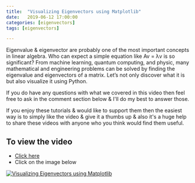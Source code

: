 ```yaml
---
title:  "Visualizing Eigenvectors using Matplotlib"
date:   2019-06-12 17:00:00
categories: [eigenvectors]
tags: [eigenvectors]

---
```


Eigenvalue &  eigenvector are probably one of the most important concepts in linear algebra. Who can expect a simple equation like Av = λv is so significant? From machine learning, quantum computing, and physic, many mathematical and engineering problems can be solved by finding the eigenvalue and eigenvectors of a matrix. Let’s not only discover what it is but also visualize it using Python.

If you do have any questions with what we covered in this video then feel free to ask in the comment section below & I'll do my best to answer those.

If you enjoy these tutorials & would like to support them then the easiest way is to simply like the video & give it a thumbs up & also it's a huge help to share these videos with anyone who you think would find them useful.

## To view the video
* [Click here](https://youtu.be/RhmzJ0hfJjM)
* Click on the image below

[![Visualizing Eigenvectors using Matplotlib](http://img.youtube.com/vi/RhmzJ0hfJjM/0.jpg)](http://www.youtube.com/watch?v=RhmzJ0hfJjM)